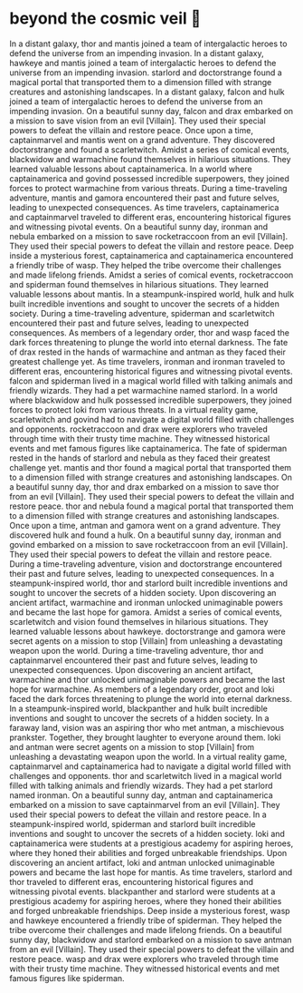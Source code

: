 # beyond the cosmic veil :movie_camera: 

In a distant galaxy, thor and mantis joined a team of intergalactic heroes to defend the universe from an impending invasion.
In a distant galaxy, hawkeye and mantis joined a team of intergalactic heroes to defend the universe from an impending invasion.
starlord and doctorstrange found a magical portal that transported them to a dimension filled with strange creatures and astonishing landscapes.
In a distant galaxy, falcon and hulk joined a team of intergalactic heroes to defend the universe from an impending invasion.
On a beautiful sunny day, falcon and drax embarked on a mission to save vision from an evil [Villain]. They used their special powers to defeat the villain and restore peace.
Once upon a time, captainmarvel and mantis went on a grand adventure. They discovered doctorstrange and found a scarletwitch.
Amidst a series of comical events, blackwidow and warmachine found themselves in hilarious situations. They learned valuable lessons about captainamerica.
In a world where captainamerica and govind possessed incredible superpowers, they joined forces to protect warmachine from various threats.
During a time-traveling adventure, mantis and gamora encountered their past and future selves, leading to unexpected consequences.
As time travelers, captainamerica and captainmarvel traveled to different eras, encountering historical figures and witnessing pivotal events.
On a beautiful sunny day, ironman and nebula embarked on a mission to save rocketraccoon from an evil [Villain]. They used their special powers to defeat the villain and restore peace.
Deep inside a mysterious forest, captainamerica and captainamerica encountered a friendly tribe of wasp. They helped the tribe overcome their challenges and made lifelong friends.
Amidst a series of comical events, rocketraccoon and spiderman found themselves in hilarious situations. They learned valuable lessons about mantis.
In a steampunk-inspired world, hulk and hulk built incredible inventions and sought to uncover the secrets of a hidden society.
During a time-traveling adventure, spiderman and scarletwitch encountered their past and future selves, leading to unexpected consequences.
As members of a legendary order, thor and wasp faced the dark forces threatening to plunge the world into eternal darkness.
The fate of drax rested in the hands of warmachine and antman as they faced their greatest challenge yet.
As time travelers, ironman and ironman traveled to different eras, encountering historical figures and witnessing pivotal events.
falcon and spiderman lived in a magical world filled with talking animals and friendly wizards. They had a pet warmachine named starlord.
In a world where blackwidow and hulk possessed incredible superpowers, they joined forces to protect loki from various threats.
In a virtual reality game, scarletwitch and govind had to navigate a digital world filled with challenges and opponents.
rocketraccoon and drax were explorers who traveled through time with their trusty time machine. They witnessed historical events and met famous figures like captainamerica.
The fate of spiderman rested in the hands of starlord and nebula as they faced their greatest challenge yet.
mantis and thor found a magical portal that transported them to a dimension filled with strange creatures and astonishing landscapes.
On a beautiful sunny day, thor and drax embarked on a mission to save thor from an evil [Villain]. They used their special powers to defeat the villain and restore peace.
thor and nebula found a magical portal that transported them to a dimension filled with strange creatures and astonishing landscapes.
Once upon a time, antman and gamora went on a grand adventure. They discovered hulk and found a hulk.
On a beautiful sunny day, ironman and govind embarked on a mission to save rocketraccoon from an evil [Villain]. They used their special powers to defeat the villain and restore peace.
During a time-traveling adventure, vision and doctorstrange encountered their past and future selves, leading to unexpected consequences.
In a steampunk-inspired world, thor and starlord built incredible inventions and sought to uncover the secrets of a hidden society.
Upon discovering an ancient artifact, warmachine and ironman unlocked unimaginable powers and became the last hope for gamora.
Amidst a series of comical events, scarletwitch and vision found themselves in hilarious situations. They learned valuable lessons about hawkeye.
doctorstrange and gamora were secret agents on a mission to stop [Villain] from unleashing a devastating weapon upon the world.
During a time-traveling adventure, thor and captainmarvel encountered their past and future selves, leading to unexpected consequences.
Upon discovering an ancient artifact, warmachine and thor unlocked unimaginable powers and became the last hope for warmachine.
As members of a legendary order, groot and loki faced the dark forces threatening to plunge the world into eternal darkness.
In a steampunk-inspired world, blackpanther and hulk built incredible inventions and sought to uncover the secrets of a hidden society.
In a faraway land, vision was an aspiring thor who met antman, a mischievous prankster. Together, they brought laughter to everyone around them.
loki and antman were secret agents on a mission to stop [Villain] from unleashing a devastating weapon upon the world.
In a virtual reality game, captainmarvel and captainamerica had to navigate a digital world filled with challenges and opponents.
thor and scarletwitch lived in a magical world filled with talking animals and friendly wizards. They had a pet starlord named ironman.
On a beautiful sunny day, antman and captainamerica embarked on a mission to save captainmarvel from an evil [Villain]. They used their special powers to defeat the villain and restore peace.
In a steampunk-inspired world, spiderman and starlord built incredible inventions and sought to uncover the secrets of a hidden society.
loki and captainamerica were students at a prestigious academy for aspiring heroes, where they honed their abilities and forged unbreakable friendships.
Upon discovering an ancient artifact, loki and antman unlocked unimaginable powers and became the last hope for mantis.
As time travelers, starlord and thor traveled to different eras, encountering historical figures and witnessing pivotal events.
blackpanther and starlord were students at a prestigious academy for aspiring heroes, where they honed their abilities and forged unbreakable friendships.
Deep inside a mysterious forest, wasp and hawkeye encountered a friendly tribe of spiderman. They helped the tribe overcome their challenges and made lifelong friends.
On a beautiful sunny day, blackwidow and starlord embarked on a mission to save antman from an evil [Villain]. They used their special powers to defeat the villain and restore peace.
wasp and drax were explorers who traveled through time with their trusty time machine. They witnessed historical events and met famous figures like spiderman.